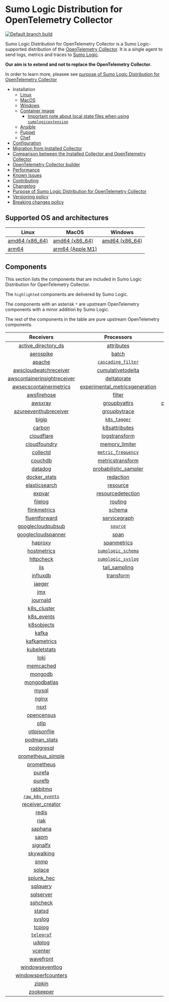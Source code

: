 # Sumo Logic Distribution for OpenTelemetry Collector

[![Default branch build](https://github.com/SumoLogic/sumologic-otel-collector/actions/workflows/dev_builds.yml/badge.svg)](https://github.com/SumoLogic/sumologic-otel-collector/actions/workflows/dev_builds.yml)

Sumo Logic Distribution for OpenTelemetry Collector is a Sumo Logic-supported distribution of the [OpenTelemetry Collector][otc_link].
It is a single agent to send logs, metrics and traces to [Sumo Logic][sumologic].

**Our aim is to extend and not to replace the OpenTelemetry Collector.**

In order to learn more, pleasee see [purpose of Sumo Logic Distribution for OpenTelemetry Collector][purpose]

[otc_link]: https://github.com/open-telemetry/opentelemetry-collector
[sumologic]: https://www.sumologic.com

- Installation
  - [Linux][linux_installation]
  - [MacOS][macos_installation]
  - [Windows][windows_installation]
  - [Container image](/docs/installation.md#container-image)
    - [Important note about local state files when using `sumologicextension`](/docs/installation.md#important-note-about-local-state-files-when-using-sumologicextension)
  - [Ansible](/docs/installation.md#ansible)
  - [Puppet](/docs/installation.md#puppet)
  - [Chef](/docs/installation.md#chef)
- [Configuration](docs/configuration.md)
- [Migration from Installed Collector](docs/migration.md)
- [Comparison between the Installed Collector and OpenTelemetry Collector](docs/comparison.md)
- [OpenTelemetry Collector builder](./otelcolbuilder/README.md)
- [Performance]
- [Known Issues][known issues]
- [Contributing](./CONTRIBUTING.md)
- [Changelog](./CHANGELOG.md)
- [Purpose of Sumo Logic Distribution for OpenTelemetry Collector][purpose]
- [Versioning policy][versioning]
- [Breaking changes policy][breaking]

[linux_installation]: https://help.sumologic.com/docs/send-data/opentelemetry-collector/install-collector-linux/
[macos_installation]: https://help.sumologic.com/docs/send-data/opentelemetry-collector/install-collector-macos/
[windows_installation]: https://help.sumologic.com/docs/send-data/opentelemetry-collector/install-collector-windows/
[performance]: https://help.sumologic.com/docs/send-data/opentelemetry-collector/#performance
[known issues]: https://help.sumologic.com/docs/send-data/opentelemetry-collector/troubleshooting-faq/#known-issues
[purpose]: https://help.sumologic.com/docs/send-data/opentelemetry-collector/sumo-logic-opentelemetry-vs-opentelemetry-upstream-relationship/
[versioning]: https://help.sumologic.com/docs/send-data/opentelemetry-collector/sumo-logic-opentelemetry-vs-opentelemetry-upstream-relationship/#versioning-policy
[breaking]: https://help.sumologic.com/docs/send-data/opentelemetry-collector/sumo-logic-opentelemetry-vs-opentelemetry-upstream-relationship/#versioning-policy

## Supported OS and architectures

| Linux                         | MacOS                         | Windows                     |
| ----------------------------- | ----------------------------- | --------------------------- |
| [amd64 (x86_64)][linux_amd64] | [amd64 (x86_64)][mac_amd64]   | [amd64 (x86_64)][win_amd64] |
| [arm64][linux_arm64]          | [arm64 (Apple M1)][mac_arm64] |                             |

[linux_amd64]: ./docs/installation.md#linux-on-amd64-x86-64
[linux_arm64]: ./docs/installation.md#linux-on-arm64
[mac_amd64]: ./docs/installation.md#macos-on-amd64-x86-64
[mac_arm64]: ./docs/installation.md#macos-on-arm64-apple-m1-x86-64
[win_amd64]: ./docs/installation.md#windows

## Components

This section lists the components that are included in Sumo Logic Distribution for OpenTelemetry Collector.

The `highlighted` components are delivered by Sumo Logic.

The components with an asterisk `*` are upstream OpenTelemetry components with a minor addition by Sumo Logic.

The rest of the components in the table are pure upstream OpenTelemetry components.

|                         Receivers                          |                          Processors                          |                Exporters                 |                    Extensions                    |              Connectors               |
| :--------------------------------------------------------: | :----------------------------------------------------------: | :--------------------------------------: | :----------------------------------------------: | :-----------------------------------: |
|      [active_directory_ds][activedirectorydsreceiver]      |              [attributes][attributesprocessor]               |         [carbon][carbonexporter]         |         [asapclient][asapauthextension]          |      [forward][forwardconnector]      |
|               [aerospike][aerospikereceiver]               |                   [batch][batchprocessor]                    |           [file][fileexporter]           |               [awsproxy][awsproxy]               |        [count][countconnector]        |
|                  [apache][apachereceiver]                  |        [`cascading_filter`][cascadingfilterprocessor]        |          [kafka][kafkaexporter]          |         [basicauth][basicauthextension]          | [servicegraph][servicegraphconnector] |
|       [awscloudwatchreceiver][awscloudwatchreceiver]       |       [cumulativetodelta][cumulativetodeltaprocessor]        |  [loadbalancing][loadbalancingexporter]  |   [bearertokenauth][bearertokenauthextension]    |  [spanmetrics][spanmetricsconnector]  |
| [awscontainerinsightreceiver][awscontainerinsightreceiver] |             [deltatorate][deltatorateprocessor]              |        [logging][loggingexporter]        |             [db_storage][dbstorage]              |                                       |
|  [awsecscontainermetrics][awsecscontainermetricsreceiver]  | [experimental_metricsgeneration][metricsgenerationprocessor] |           [otlp][otlpexporter]           |        [docker_observer][dockerobserver]         |                                       |
|             [awsfirehose][awsfirehosereceiver]             |                  [filter][filterprocessor]                   |       [otlphttp][otlphttpexporter]       |           [ecs_observer][ecsobserver]            |                                       |
|                 [awsxray][awsxrayreceiver]                 |            [groupbyattrs][groupbyattrsprocessor]             | [prometheusexporter][prometheusexporter] |       [ecs_task_observer][ecstaskobserver]       |                                       |
|       [azureeventhubreceiver][azureeventhubreceiver]       |            [groupbytrace][groupbytraceprocessor]             |     [`sumologic`][sumologicexporter]     |           [file_storage][filestorage]            |                                       |
|                   [bigip][bigipreceiver]                   |                 [`k8s_tagger`][k8sprocessor]                 |    [`syslogexporter`][syslogexporter]    | [headerssetterextension][headerssetterextension] |                                       |
|                  [carbon][carbonreceiver]                  |           [k8sattributes][k8sattributesprocessor]            |                                          |       [health_check][healthcheckextension]       |                                       |
|              [cloudflare][cloudflarereceiver]              |           [logstransform][logstransformprocessor]            |                                          |          [host_observer][hostobserver]           |                                       |
|            [cloudfoundry][cloudfoundryreceiver]            |           [memory_limiter][memorylimiterprocessor]           |                                          |         [http_forwarder][httpforwarder]          |                                       |
|                [collectd][collectdreceiver]                |        [`metric_frequency`][metricfrequencyprocessor]        |                                          |   [jaegerremotesampling][jaegerremotesampling]   |                                       |
|                 [couchdb][couchdbreceiver]                 |        [metricstransform][metricstransformprocessor]         |                                          |           [k8s_observer][k8sobserver]            |                                       |
|                 [datadog][datadogreceiver]                 |    [probabilistic_sampler][probabilisticsamplerprocessor]    |                                          |        [memory_ballast][ballastextension]        |                                       |
|            [docker_stats][dockerstatsreceiver]             |               [redaction][redactionprocessor]                |                                          |    [oauth2client][oauth2clientauthextension]     |                                       |
|           [elasticsearch][elasticsearchreceiver]           |                [resource][resourceprocessor]                 |                                          |            [oidc][oidcauthextension]             |                                       |
|                  [expvar][expvarreceiver]                  |       [resourcedetection][resourcedetectionprocessor]        |                                          |             [pprof][pprofextension]              |                                       |
|                 [filelog][filelogreceiver]                 |                 [routing][routingprocessor]                  |                                          |         [sigv4auth][sigv4authextension]          |                                       |
|            [flinkmetrics][flinkmetricsreceiver]            |                  [schema][schemaprocessor]                   |                                          |        [`sumologic`][sumologicextension]         |                                       |
|           [fluentforward][fluentforwardreceiver]           |            [servicegraph][servicegraphprocessor]             |                                          |            [zpages][zpagesextension]             |                                       |
|       [googlecloudpubsub][googlecloudpubsubreceiver]       |                 [`source`][sourceprocessor]                  |                                          |                                                  |                                       |
|      [googlecloudspanner][googlecloudspannerreceiver]      |                    [span][spanprocessor]                     |                                          |                                                  |                                       |
|                 [haproxy][haproxyreceiver]                 |             [spanmetrics][spanmetricsprocessor]              |                                          |                                                  |                                       |
|             [hostmetrics][hostmetricsreceiver]             |        [`sumologic_schema`][sumologicschemaprocessor]        |                                          |                                                  |                                       |
|               [httpcheck][httpcheckreceiver]               |        [`sumologic_syslog`][sumologicsyslogprocessor]        |                                          |                                                  |                                       |
|                     [iis][iisreceiver]                     |            [tail_sampling][tailsamplingprocessor]            |                                          |                                                  |                                       |
|                [influxdb][influxdbreceiver]                |               [transform][transformprocessor]                |                                          |                                                  |                                       |
|                  [jaeger][jaegerreceiver]                  |                                                              |                                          |                                                  |                                       |
|                     [jmx][jmxreceiver]                     |                                                              |                                          |                                                  |                                       |
|                [journald][journaldreceiver]                |                                                              |                                          |                                                  |                                       |
|             [k8s_cluster][k8sclusterreceiver]              |                                                              |                                          |                                                  |                                       |
|              [k8s_events][k8seventsreceiver]               |                                                              |                                          |                                                  |                                       |
|              [k8sobjects][k8sobjectsreceiver]              |                                                              |                                          |                                                  |                                       |
|                   [kafka][kafkareceiver]                   |                                                              |                                          |                                                  |                                       |
|            [kafkametrics][kafkametricsreceiver]            |                                                              |                                          |                                                  |                                       |
|            [kubeletstats][kubeletstatsreceiver]            |                                                              |                                          |                                                  |                                       |
|                    [loki][lokireceiver]                    |                                                              |                                          |                                                  |                                       |
|               [memcached][memcachedreceiver]               |                                                              |                                          |                                                  |                                       |
|                 [mongodb][mongodbreceiver]                 |                                                              |                                          |                                                  |                                       |
|            [mongodbatlas][mongodbatlasreceiver]            |                                                              |                                          |                                                  |                                       |
|                   [mysql][mysqlreceiver]                   |                                                              |                                          |                                                  |                                       |
|                   [nginx][nginxreceiver]                   |                                                              |                                          |                                                  |                                       |
|                    [nsxt][nsxtreceiver]                    |                                                              |                                          |                                                  |                                       |
|              [opencensus][opencensusreceiver]              |                                                              |                                          |                                                  |                                       |
|                    [otlp][otlpreceiver]                    |                                                              |                                          |                                                  |                                       |
|            [otlpjsonfile][otlpjsonfilereceiver]            |                                                              |                                          |                                                  |                                       |
|               [podman_stats][podmanreceiver]               |                                                              |                                          |                                                  |                                       |
|              [postgresql][postgresqlreceiver]              |                                                              |                                          |                                                  |                                       |
|       [prometheus_simple][simpleprometheusreceiver]        |                                                              |                                          |                                                  |                                       |
|              [prometheus][prometheusreceiver]              |                                                              |                                          |                                                  |                                       |
|                  [purefa][purefareceiver]                  |                                                              |                                          |                                                  |                                       |
|                  [purefb][purefbreceiver]                  |                                                              |                                          |                                                  |                                       |
|                [rabbitmq][rabbitmqreceiver]                |                                                              |                                          |                                                  |                                       |
|          [`raw_k8s_events`][rawk8seventsreceiver]          |                                                              |                                          |                                                  |                                       |
|            [receiver_creator][receivercreator]             |                                                              |                                          |                                                  |                                       |
|                   [redis][redisreceiver]                   |                                                              |                                          |                                                  |                                       |
|                    [riak][riakreceiver]                    |                                                              |                                          |                                                  |                                       |
|                 [saphana][saphanareceiver]                 |                                                              |                                          |                                                  |                                       |
|                    [sapm][sapmreceiver]                    |                                                              |                                          |                                                  |                                       |
|                [signalfx][signalfxreceiver]                |                                                              |                                          |                                                  |                                       |
|              [skywalking][skywalkingreceiver]              |                                                              |                                          |                                                  |                                       |
|                    [snmp][snmpreceiver]                    |                                                              |                                          |                                                  |                                       |
|                  [solace][solacereceiver]                  |                                                              |                                          |                                                  |                                       |
|              [splunk_hec][splunkhecreceiver]               |                                                              |                                          |                                                  |                                       |
|                [sqlquery][sqlqueryreceiver]                |                                                              |                                          |                                                  |                                       |
|               [sqlserver][sqlserverreceiver]               |                                                              |                                          |                                                  |                                       |
|                [sshcheck][sshcheckreceiver]                |                                                              |                                          |                                                  |                                       |
|                  [statsd][statsdreceiver]                  |                                                              |                                          |                                                  |                                       |
|                  [syslog][syslogreceiver]                  |                                                              |                                          |                                                  |                                       |
|                  [tcplog][tcplogreceiver]                  |                                                              |                                          |                                                  |                                       |
|               [`telegraf`][telegrafreceiver]               |                                                              |                                          |                                                  |                                       |
|                  [udplog][udplogreceiver]                  |                                                              |                                          |                                                  |                                       |
|                 [vcenter][vcenterreceiver]                 |                                                              |                                          |                                                  |                                       |
|               [wavefront][wavefrontreceiver]               |                                                              |                                          |                                                  |                                       |
|         [windowseventlog][windowseventlogreceiver]         |                                                              |                                          |                                                  |                                       |
|     [windowsperfcounters][windowsperfcountersreceiver]     |                                                              |                                          |                                                  |                                       |
|                  [zipkin][zipkinreceiver]                  |                                                              |                                          |                                                  |                                       |
|               [zookeeper][zookeeperreceiver]               |                                                              |                                          |                                                  |                                       |

[activedirectorydsreceiver]: https://github.com/open-telemetry/opentelemetry-collector-contrib/tree/v0.78.0/receiver/activedirectorydsreceiver
[aerospikereceiver]: https://github.com/open-telemetry/opentelemetry-collector-contrib/tree/v0.78.0/receiver/aerospikereceiver
[apachereceiver]: https://github.com/open-telemetry/opentelemetry-collector-contrib/tree/v0.78.0/receiver/apachereceiver
[awscloudwatchreceiver]: https://github.com/open-telemetry/opentelemetry-collector-contrib/tree/v0.78.0/receiver/awscloudwatchreceiver
[awscontainerinsightreceiver]: https://github.com/open-telemetry/opentelemetry-collector-contrib/tree/v0.78.0/receiver/awscontainerinsightreceiver
[awsecscontainermetricsreceiver]: https://github.com/open-telemetry/opentelemetry-collector-contrib/tree/v0.78.0/receiver/awsecscontainermetricsreceiver
[awsfirehosereceiver]: https://github.com/open-telemetry/opentelemetry-collector-contrib/tree/v0.78.0/receiver/awsfirehosereceiver
[awsxrayreceiver]: https://github.com/open-telemetry/opentelemetry-collector-contrib/tree/v0.78.0/receiver/awsxrayreceiver
[azureeventhubreceiver]: https://github.com/open-telemetry/opentelemetry-collector-contrib/tree/v0.78.0/receiver/azureeventhubreceiver
[bigipreceiver]: https://github.com/open-telemetry/opentelemetry-collector-contrib/tree/v0.78.0/receiver/bigipreceiver
[carbonreceiver]: https://github.com/open-telemetry/opentelemetry-collector-contrib/tree/v0.78.0/receiver/carbonreceiver
[cloudfoundryreceiver]: https://github.com/open-telemetry/opentelemetry-collector-contrib/tree/v0.78.0/receiver/cloudfoundryreceiver
[cloudflarereceiver]: https://github.com/open-telemetry/opentelemetry-collector-contrib/tree/v0.78.0/receiver/cloudflarereceiver
[collectdreceiver]: https://github.com/open-telemetry/opentelemetry-collector-contrib/tree/v0.78.0/receiver/collectdreceiver
[couchdbreceiver]: https://github.com/open-telemetry/opentelemetry-collector-contrib/tree/v0.78.0/receiver/couchdbreceiver
[datadogreceiver]: https://github.com/open-telemetry/opentelemetry-collector-contrib/tree/v0.78.0/receiver/datadogreceiver
[dockerstatsreceiver]: https://github.com/open-telemetry/opentelemetry-collector-contrib/tree/v0.78.0/receiver/dockerstatsreceiver
[elasticsearchreceiver]: https://github.com/open-telemetry/opentelemetry-collector-contrib/tree/v0.78.0/receiver/elasticsearchreceiver
[expvarreceiver]: https://github.com/open-telemetry/opentelemetry-collector-contrib/tree/v0.78.0/receiver/expvarreceiver
[filelogreceiver]: https://github.com/open-telemetry/opentelemetry-collector-contrib/tree/v0.78.0/receiver/filelogreceiver
[flinkmetricsreceiver]: https://github.com/open-telemetry/opentelemetry-collector-contrib/tree/v0.78.0/receiver/flinkmetricsreceiver
[fluentforwardreceiver]: https://github.com/open-telemetry/opentelemetry-collector-contrib/tree/v0.78.0/receiver/fluentforwardreceiver
[googlecloudpubsubreceiver]: https://github.com/open-telemetry/opentelemetry-collector-contrib/tree/v0.78.0/receiver/googlecloudpubsubreceiver
[googlecloudspannerreceiver]: https://github.com/open-telemetry/opentelemetry-collector-contrib/tree/v0.78.0/receiver/googlecloudspannerreceiver
[haproxyreceiver]: https://github.com/open-telemetry/opentelemetry-collector-contrib/tree/v0.78.0/receiver/haproxyreceiver
[hostmetricsreceiver]: https://github.com/open-telemetry/opentelemetry-collector-contrib/tree/v0.78.0/receiver/hostmetricsreceiver
[httpcheckreceiver]: https://github.com/open-telemetry/opentelemetry-collector-contrib/tree/v0.78.0/receiver/httpcheckreceiver
[iisreceiver]: https://github.com/open-telemetry/opentelemetry-collector-contrib/tree/v0.78.0/receiver/iisreceiver
[influxdbreceiver]: https://github.com/open-telemetry/opentelemetry-collector-contrib/tree/v0.78.0/receiver/influxdbreceiver
[jaegerreceiver]: https://github.com/open-telemetry/opentelemetry-collector-contrib/tree/v0.78.0/receiver/jaegerreceiver
[jmxreceiver]: https://github.com/open-telemetry/opentelemetry-collector-contrib/tree/v0.78.0/receiver/jmxreceiver
[journaldreceiver]: https://github.com/open-telemetry/opentelemetry-collector-contrib/tree/v0.78.0/receiver/journaldreceiver
[k8sclusterreceiver]: https://github.com/open-telemetry/opentelemetry-collector-contrib/tree/v0.78.0/receiver/k8sclusterreceiver
[k8seventsreceiver]: https://github.com/open-telemetry/opentelemetry-collector-contrib/tree/v0.78.0/receiver/k8seventsreceiver
[k8sobjectsreceiver]: https://github.com/open-telemetry/opentelemetry-collector-contrib/tree/v0.78.0/receiver/k8sobjectsreceiver
[kafkareceiver]: https://github.com/open-telemetry/opentelemetry-collector-contrib/tree/v0.78.0/receiver/kafkareceiver
[kafkametricsreceiver]: https://github.com/open-telemetry/opentelemetry-collector-contrib/tree/v0.78.0/receiver/kafkametricsreceiver
[kubeletstatsreceiver]: https://github.com/open-telemetry/opentelemetry-collector-contrib/tree/v0.78.0/receiver/kubeletstatsreceiver
[lokireceiver]: https://github.com/open-telemetry/opentelemetry-collector-contrib/tree/v0.78.0/receiver/lokireceiver
[memcachedreceiver]: https://github.com/open-telemetry/opentelemetry-collector-contrib/tree/v0.78.0/receiver/memcachedreceiver
[mongodbreceiver]: https://github.com/open-telemetry/opentelemetry-collector-contrib/tree/v0.78.0/receiver/mongodbreceiver
[mongodbatlasreceiver]: https://github.com/open-telemetry/opentelemetry-collector-contrib/tree/v0.78.0/receiver/mongodbatlasreceiver
[mysqlreceiver]: https://github.com/open-telemetry/opentelemetry-collector-contrib/tree/v0.78.0/receiver/mysqlreceiver
[nginxreceiver]: https://github.com/open-telemetry/opentelemetry-collector-contrib/tree/v0.78.0/receiver/nginxreceiver
[nsxtreceiver]: https://github.com/open-telemetry/opentelemetry-collector-contrib/tree/v0.78.0/receiver/nsxtreceiver
[opencensusreceiver]: https://github.com/open-telemetry/opentelemetry-collector-contrib/tree/v0.78.0/receiver/opencensusreceiver
[otlpreceiver]: https://github.com/open-telemetry/opentelemetry-collector/tree/v0.78.2/receiver/otlpreceiver
[otlpjsonfilereceiver]: https://github.com/open-telemetry/opentelemetry-collector-contrib/tree/v0.78.0/receiver/otlpjsonfilereceiver
[podmanreceiver]: https://github.com/open-telemetry/opentelemetry-collector-contrib/tree/v0.78.0/receiver/podmanreceiver
[postgresqlreceiver]: https://github.com/open-telemetry/opentelemetry-collector-contrib/tree/v0.78.0/receiver/postgresqlreceiver
[simpleprometheusreceiver]: https://github.com/open-telemetry/opentelemetry-collector-contrib/tree/v0.78.0/receiver/simpleprometheusreceiver
[prometheusreceiver]: https://github.com/open-telemetry/opentelemetry-collector-contrib/tree/v0.78.0/receiver/prometheusreceiver
[purefareceiver]: https://github.com/open-telemetry/opentelemetry-collector-contrib/tree/v0.78.0/receiver/purefareceiver
[purefbreceiver]: https://github.com/open-telemetry/opentelemetry-collector-contrib/tree/v0.78.0/receiver/purefbreceiver
[rabbitmqreceiver]: https://github.com/open-telemetry/opentelemetry-collector-contrib/tree/v0.78.0/receiver/rabbitmqreceiver
[rawk8seventsreceiver]: ./pkg/receiver/rawk8seventsreceiver
[receivercreator]: https://github.com/open-telemetry/opentelemetry-collector-contrib/tree/v0.78.0/receiver/receivercreator
[redisreceiver]: https://github.com/open-telemetry/opentelemetry-collector-contrib/tree/v0.78.0/receiver/redisreceiver
[riakreceiver]: https://github.com/open-telemetry/opentelemetry-collector-contrib/tree/v0.78.0/receiver/riakreceiver
[saphanareceiver]: https://github.com/open-telemetry/opentelemetry-collector-contrib/tree/v0.78.0/receiver/saphanareceiver
[sapmreceiver]: https://github.com/open-telemetry/opentelemetry-collector-contrib/tree/v0.78.0/receiver/sapmreceiver
[signalfxreceiver]: https://github.com/open-telemetry/opentelemetry-collector-contrib/tree/v0.78.0/receiver/signalfxreceiver
[skywalkingreceiver]: https://github.com/open-telemetry/opentelemetry-collector-contrib/tree/v0.78.0/receiver/skywalkingreceiver
[snmpreceiver]: https://github.com/open-telemetry/opentelemetry-collector-contrib/tree/v0.78.0/receiver/snmpreceiver
[solacereceiver]: https://github.com/open-telemetry/opentelemetry-collector-contrib/tree/v0.78.0/receiver/solacereceiver
[splunkhecreceiver]: https://github.com/open-telemetry/opentelemetry-collector-contrib/tree/v0.78.0/receiver/splunkhecreceiver
[sqlqueryreceiver]: https://github.com/dmolenda-sumo/opentelemetry-collector-contrib/tree/sqlquery-receiver-add-logs-v0.78.0/receiver/sqlqueryreceiver
[sqlserverreceiver]: https://github.com/open-telemetry/opentelemetry-collector-contrib/tree/v0.78.0/receiver/sqlserverreceiver
[sshcheckreceiver]: https://github.com/open-telemetry/opentelemetry-collector-contrib/tree/v0.78.0/receiver/sshcheckreceiver
[statsdreceiver]: https://github.com/open-telemetry/opentelemetry-collector-contrib/tree/v0.78.0/receiver/statsdreceiver
[syslogreceiver]: https://github.com/open-telemetry/opentelemetry-collector-contrib/tree/v0.78.0/receiver/syslogreceiver
[tcplogreceiver]: https://github.com/open-telemetry/opentelemetry-collector-contrib/tree/v0.78.0/receiver/tcplogreceiver
[telegrafreceiver]: ./pkg/receiver/telegrafreceiver
[udplogreceiver]: https://github.com/open-telemetry/opentelemetry-collector-contrib/tree/v0.78.0/receiver/udplogreceiver
[vcenterreceiver]: https://github.com/open-telemetry/opentelemetry-collector-contrib/tree/v0.78.0/receiver/vcenterreceiver
[wavefrontreceiver]: https://github.com/open-telemetry/opentelemetry-collector-contrib/tree/v0.78.0/receiver/wavefrontreceiver
[windowseventlogreceiver]: https://github.com/open-telemetry/opentelemetry-collector-contrib/tree/v0.78.0/receiver/windowseventlogreceiver
[windowsperfcountersreceiver]: https://github.com/open-telemetry/opentelemetry-collector-contrib/tree/v0.78.0/receiver/windowsperfcountersreceiver
[zipkinreceiver]: https://github.com/open-telemetry/opentelemetry-collector-contrib/tree/v0.78.0/receiver/zipkinreceiver
[zookeeperreceiver]: https://github.com/open-telemetry/opentelemetry-collector-contrib/tree/v0.78.0/receiver/zookeeperreceiver

[attributesprocessor]: https://github.com/open-telemetry/opentelemetry-collector-contrib/tree/v0.78.0/processor/attributesprocessor
[batchprocessor]: https://github.com/open-telemetry/opentelemetry-collector/tree/v0.78.2/processor/batchprocessor
[cascadingfilterprocessor]: ./pkg/processor/cascadingfilterprocessor
[cumulativetodeltaprocessor]: https://github.com/open-telemetry/opentelemetry-collector-contrib/tree/v0.78.0/processor/cumulativetodeltaprocessor
[deltatorateprocessor]: https://github.com/open-telemetry/opentelemetry-collector-contrib/tree/v0.78.0/processor/deltatorateprocessor
[metricsgenerationprocessor]: https://github.com/open-telemetry/opentelemetry-collector-contrib/tree/v0.78.0/processor/metricsgenerationprocessor
[filterprocessor]: https://github.com/open-telemetry/opentelemetry-collector-contrib/tree/v0.78.0/processor/filterprocessor
[groupbyattrsprocessor]: https://github.com/open-telemetry/opentelemetry-collector-contrib/tree/v0.78.0/processor/groupbyattrsprocessor
[groupbytraceprocessor]: https://github.com/open-telemetry/opentelemetry-collector-contrib/tree/v0.78.0/processor/groupbytraceprocessor
[k8sprocessor]: ./pkg/processor/k8sprocessor
[k8sattributesprocessor]: https://github.com/open-telemetry/opentelemetry-collector-contrib/tree/v0.78.0/processor/k8sattributesprocessor
[logstransformprocessor]: https://github.com/open-telemetry/opentelemetry-collector-contrib/tree/v0.78.0/processor/logstransformprocessor
[memorylimiterprocessor]: https://github.com/open-telemetry/opentelemetry-collector/tree/v0.78.2/processor/memorylimiterprocessor
[metricfrequencyprocessor]: ./pkg/processor/metricfrequencyprocessor
[metricstransformprocessor]: https://github.com/open-telemetry/opentelemetry-collector-contrib/tree/v0.78.0/processor/metricstransformprocessor
[probabilisticsamplerprocessor]: https://github.com/open-telemetry/opentelemetry-collector-contrib/tree/v0.78.0/processor/probabilisticsamplerprocessor
[redactionprocessor]: https://github.com/open-telemetry/opentelemetry-collector-contrib/tree/v0.78.0/processor/redactionprocessor
[resourceprocessor]: https://github.com/open-telemetry/opentelemetry-collector-contrib/tree/v0.78.0/processor/resourceprocessor
[resourcedetectionprocessor]: https://github.com/open-telemetry/opentelemetry-collector-contrib/tree/v0.78.0/processor/resourcedetectionprocessor
[routingprocessor]: https://github.com/open-telemetry/opentelemetry-collector-contrib/tree/v0.78.0/processor/routingprocessor
[schemaprocessor]: https://github.com/open-telemetry/opentelemetry-collector-contrib/tree/v0.78.0/processor/schemaprocessor
[servicegraphprocessor]: https://github.com/open-telemetry/opentelemetry-collector-contrib/tree/v0.78.0/processor/servicegraphprocessor
[sourceprocessor]: ./pkg/processor/sourceprocessor
[spanprocessor]: https://github.com/open-telemetry/opentelemetry-collector-contrib/tree/v0.78.0/processor/spanprocessor
[spanmetricsprocessor]: https://github.com/open-telemetry/opentelemetry-collector-contrib/tree/v0.78.0/processor/spanmetricsprocessor
[sumologicschemaprocessor]: ./pkg/processor/sumologicschemaprocessor
[sumologicsyslogprocessor]: ./pkg/processor/sumologicsyslogprocessor
[tailsamplingprocessor]: https://github.com/open-telemetry/opentelemetry-collector-contrib/tree/v0.78.0/processor/tailsamplingprocessor
[transformprocessor]: https://github.com/open-telemetry/opentelemetry-collector-contrib/tree/v0.78.0/processor/transformprocessor

[carbonexporter]: https://github.com/open-telemetry/opentelemetry-collector-contrib/tree/v0.78.0/exporter/carbonexporter
[fileexporter]: https://github.com/open-telemetry/opentelemetry-collector-contrib/tree/v0.78.0/exporter/fileexporter
[kafkaexporter]: https://github.com/open-telemetry/opentelemetry-collector-contrib/tree/v0.78.0/exporter/kafkaexporter
[loadbalancingexporter]: https://github.com/open-telemetry/opentelemetry-collector-contrib/tree/v0.78.0/exporter/loadbalancingexporter
[loggingexporter]: https://github.com/open-telemetry/opentelemetry-collector/tree/v0.78.2/exporter/loggingexporter
[otlpexporter]: https://github.com/open-telemetry/opentelemetry-collector/tree/v0.78.2/exporter/otlpexporter
[otlphttpexporter]: https://github.com/open-telemetry/opentelemetry-collector/tree/v0.78.2/exporter/otlphttpexporter
[prometheusexporter]: https://github.com/open-telemetry/opentelemetry-collector-contrib/tree/v0.78.0/exporter/prometheusexporter
[sumologicexporter]: ./pkg/exporter/sumologicexporter
[syslogexporter]: ./pkg/exporter/syslogexporter

[asapauthextension]: https://github.com/open-telemetry/opentelemetry-collector-contrib/tree/v0.78.0/extension/asapauthextension
[awsproxy]: https://github.com/open-telemetry/opentelemetry-collector-contrib/tree/v0.78.0/extension/awsproxy
[basicauthextension]: https://github.com/open-telemetry/opentelemetry-collector-contrib/tree/v0.78.0/extension/basicauthextension
[bearertokenauthextension]: https://github.com/open-telemetry/opentelemetry-collector-contrib/tree/v0.78.0/extension/bearertokenauthextension
[dbstorage]: https://github.com/open-telemetry/opentelemetry-collector-contrib/tree/v0.78.0/extension/storage/dbstorage
[dockerobserver]: https://github.com/open-telemetry/opentelemetry-collector-contrib/tree/v0.78.0/extension/observer/dockerobserver
[ecsobserver]: https://github.com/open-telemetry/opentelemetry-collector-contrib/tree/v0.78.0/extension/observer/ecsobserver
[ecstaskobserver]: https://github.com/open-telemetry/opentelemetry-collector-contrib/tree/v0.78.0/extension/observer/ecstaskobserver
[filestorage]: https://github.com/open-telemetry/opentelemetry-collector-contrib/tree/v0.78.0/extension/storage/filestorage
[headerssetterextension]: https://github.com/open-telemetry/opentelemetry-collector-contrib/tree/v0.78.0/extension/headerssetterextension
[healthcheckextension]: https://github.com/open-telemetry/opentelemetry-collector-contrib/tree/v0.78.0/extension/healthcheckextension
[hostobserver]: https://github.com/open-telemetry/opentelemetry-collector-contrib/tree/v0.78.0/extension/observer/hostobserver
[httpforwarder]: https://github.com/open-telemetry/opentelemetry-collector-contrib/tree/v0.78.0/extension/httpforwarder
[jaegerremotesampling]: https://github.com/open-telemetry/opentelemetry-collector-contrib/tree/v0.78.0/extension/jaegerremotesampling
[k8sobserver]: https://github.com/open-telemetry/opentelemetry-collector-contrib/tree/v0.78.0/extension/observer/k8sobserver
[ballastextension]: https://github.com/open-telemetry/opentelemetry-collector/tree/v0.78.2/extension/ballastextension
[oauth2clientauthextension]: https://github.com/open-telemetry/opentelemetry-collector-contrib/tree/v0.78.0/extension/oauth2clientauthextension
[oidcauthextension]: https://github.com/open-telemetry/opentelemetry-collector-contrib/tree/v0.78.0/extension/oidcauthextension
[pprofextension]: https://github.com/open-telemetry/opentelemetry-collector-contrib/tree/v0.78.0/extension/pprofextension
[sigv4authextension]: https://github.com/open-telemetry/opentelemetry-collector-contrib/tree/v0.78.0/extension/sigv4authextension
[sumologicextension]: ./pkg/extension/sumologicextension
[zpagesextension]: https://github.com/open-telemetry/opentelemetry-collector/tree/v0.78.2/extension/zpagesextension

[forwardconnector]: https://github.com/open-telemetry/opentelemetry-collector/tree/v0.78.2/connector/forwardconnector
[countconnector]: https://github.com/open-telemetry/opentelemetry-collector-contrib/tree/v0.78.0/connector/countconnector
[servicegraphconnector]: https://github.com/open-telemetry/opentelemetry-collector-contrib/tree/v0.78.0/connector/servicegraphconnector
[spanmetricsconnector]: https://github.com/open-telemetry/opentelemetry-collector-contrib/tree/v0.78.0/connector/spanmetricsconnector

